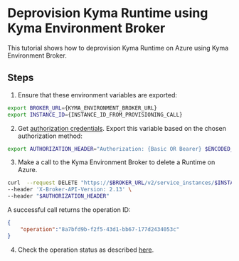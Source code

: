 # Deprovision Kyma Runtime using Kyma Environment Broker

This tutorial shows how to deprovision Kyma Runtime on Azure using Kyma Environment Broker.

## Steps

1. Ensure that these environment variables are exported:
```bash
export BROKER_URL={KYMA_ENVIRONMENT_BROKER_URL}
export INSTANCE_ID={INSTANCE_ID_FROM_PROVISIONING_CALL}
```

2. Get [authorization credentials](./03-05-authorization.md). Export this variable based on the chosen authorization method:

```bash
export AUTHORIZATION_HEADER="Authorization: {Basic OR Bearer} $ENCODED_CREDENTIALS"
```

3. Make a call to the Kyma Environment Broker to delete a Runtime on Azure.

```bash
curl  --request DELETE "https://$BROKER_URL/v2/service_instances/$INSTANCE_ID?accepts_incomplete=true&service_id=47c9dcbf-ff30-448e-ab36-d3bad66ba281&plan_id=4deee563-e5ec-4731-b9b1-53b42d855f0c" \
--header 'X-Broker-API-Version: 2.13' \
--header "$AUTHORIZATION_HEADER"
```

A successful call returns the operation ID:

```json
{
    "operation":"8a7bfd9b-f2f5-43d1-bb67-177d2434053c"
}
```

4. Check the operation status as described [here](08-03-operation-status.md).
